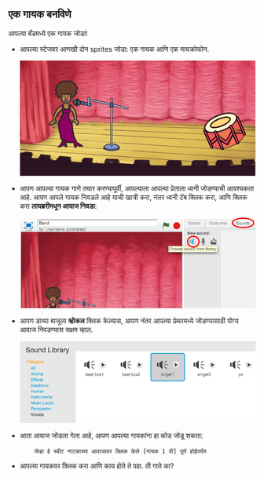 ## एक गायक बनविणे

आपल्या बँडमध्ये एक गायक जोडा!

+ आपल्या स्टेजवर आणखी दोन sprites जोडा: एक गायक आणि एक मायक्रोफोन.
    
    ![स्क्रीनशॉट](images/band-singer-mic.png)

+ आपण आपल्या गायक गाणे तयार करण्यापूर्वी, आपल्याला आपल्या प्रेताला ध्वनी जोडण्याची आवश्यकता आहे. आपण आपले गायक निवडले आहे याची खात्री करा, नंतर ध्वनी टॅब क्लिक करा, आणि क्लिक करा **लायब्ररीमधून आवाज निवडा**:
    
    ![स्क्रीनशॉट](images/band-import-sound.png)

+ आपण डाव्या बाजूला **व्होकल** क्लिक केल्यास, आपण नंतर आपल्या प्रेथरमध्ये जोडण्यासाठी योग्य आवाज निवडण्यास सक्षम व्हाल.
    
    ![स्क्रीनशॉट](images/band-choose-sound.png)

+ आता आवाज जोडला गेला आहे, आपण आपल्या गायकांना हा कोड जोडू शकता:
    
    ```blocks
        जेव्हा हे स्प्रीट नाटकाच्या आवाजावर क्लिक केले [गायक 1 वी] पूर्ण होईपर्यंत
    ```

+ आपल्या गायकवर क्लिक करा आणि काय होते ते पहा. ती गाते का?